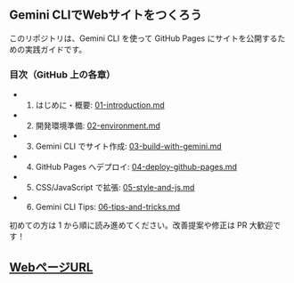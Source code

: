 ## Gemini CLIでWebサイトをつくろう

このリポジトリは、Gemini CLI を使って GitHub Pages にサイトを公開するための実践ガイドです。

### 目次（GitHub 上の各章）
- 1. はじめに・概要: [01-introduction.md](./01-introduction.md)
- 2. 開発環境準備: [02-environment.md](./02-environment.md)
- 3. Gemini CLI でサイト作成: [03-build-with-gemini.md](./03-build-with-gemini.md)
- 4. GitHub Pages へデプロイ: [04-deploy-github-pages.md](./04-deploy-github-pages.md)
- 5. CSS/JavaScript で拡張: [05-style-and-js.md](./05-style-and-js.md)
- 6. Gemini CLI Tips: [06-tips-and-tricks.md](./06-tips-and-tricks.md)

初めての方は 1 から順に読み進めてください。改善提案や修正は PR 大歓迎です！

## [WebページURL](https://jonahegashira.github.io/gemini-github-pages/)
